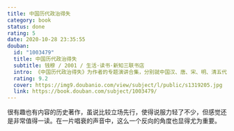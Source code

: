 ```yaml
---
title: 中国历代政治得失
category: book
status: done
rating: 5
date: 2020-10-28 23:35:55
douban:
  id: "1003479"
  title: 中国历代政治得失
  subtitle: 钱穆 / 2001 / 生活·读书·新知三联书店
  intro: 《中国历代政治得失》为作者的专题演讲合集，分别就中国汉、唐、宋、明、清五代的政府组织、百官职权、考试监察、财经赋税、兵役义务等种种政治制度作了提要勾玄的概观与比照，叙述因革演变，指陈利害得失。既高屋建瓴地总括了中国历史与政治的精要大义，又点明了近现代国人对传统文化和精神的种种误解。言简意赅，语重心长，实不失为一部简明的“中国政治制度史”。
  rating: 9.2
  cover: https://img9.doubanio.com/view/subject/l/public/s1319205.jpg
  link: https://book.douban.com/subject/1003479/
---
```


很有趣也有内容的历史著作，虽说比较立场先行，使得说服力轻了不少，但感觉还是非常值得一读。在一片唱衰的声音中，这么一个反向的角度也显得尤为重要。